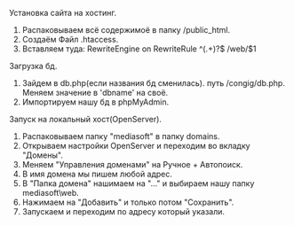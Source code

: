 Установка сайта на хостинг.

1. Распаковываем всё содержимоё в папку /public_html.
2. Создаём Файл .htaccess.
3. Вставляем туда:
		RewriteEngine on
		RewriteRule ^(.+)?$ /web/$1


Загрузка бд.

1. Зайдем в db.php(если названия бд сменилась). путь /congig/db.php. Меняем значение в 'dbname' на своё.
2. Импортируем нашу бд в phpMyAdmin.

Запуск на локальный хост(OpenServer).

1. Распаковываем папку "mediasoft" в папку domains.
2. Открываем настройки OpenServer и переходим во вкладку "Домены".
3. Меняем "Управления доменами" на Ручное + Автопоиск.
4. В имя домена мы пишем любой адрес.
5. В "Папка домена" нашимаем на "..." и выбираем нашу папку mediasoft\web.
6. Нажимаем на "Добавить" и только потом "Сохранить".
7. Запускаем и переходим по адресу который указали.